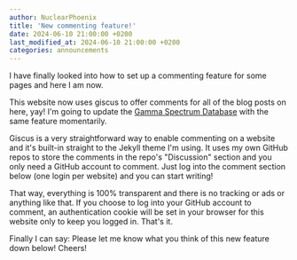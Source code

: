 ```yaml
---
author: NuclearPhoenix
title: 'New commenting feature!'
date: 2024-06-10 21:00:00 +0200
last_modified_at: 2024-06-10 21:00:00 +0200
categories: announcements
---
```


I have finally looked into how to set up a commenting feature for some pages and here I am now.

This website now uses giscus to offer comments for all of the blog posts on here, yay!
I'm going to update the [Gamma Spectrum Database](https://gammadb.nuclearphoenix.xyz/) with the same feature momentarily.

Giscus is a very straightforward way to enable commenting on a website and it's built-in straight to the Jekyll theme I'm using.
It uses my own GitHub repos to store the comments in the repo's "Discussion" section and you only need a GitHub account to comment.
Just log into the comment section below (one login per website) and you can start writing!

That way, everything is 100% transparent and there is no tracking or ads or anything like that. If you choose to log into your GitHub account to comment, an authentication cookie will be set in your browser for this website only to keep you logged in. That's it.

Finally I can say: Please let me know what you think of this new feature down below! Cheers!
